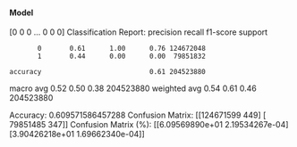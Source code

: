#### Model
[0 0 0 ... 0 0 0]
Classification Report:
              precision    recall  f1-score   support

           0       0.61      1.00      0.76 124672048
           1       0.44      0.00      0.00  79851832

    accuracy                           0.61 204523880
   macro avg       0.52      0.50      0.38 204523880
weighted avg       0.54      0.61      0.46 204523880

Accuracy: 0.609571586457288
Confusion Matrix:
[[124671599       449]
 [ 79851485       347]]
Confusion Matrix (%):
[[6.09569890e+01 2.19534267e-04]
 [3.90426218e+01 1.69662340e-04]]
